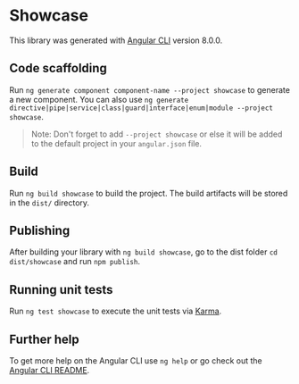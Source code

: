 # Showcase

This library was generated with [Angular CLI](https://github.com/angular/angular-cli) version 8.0.0.

## Code scaffolding

Run `ng generate component component-name --project showcase` to generate a new component. You can also use `ng generate directive|pipe|service|class|guard|interface|enum|module --project showcase`.
> Note: Don't forget to add `--project showcase` or else it will be added to the default project in your `angular.json` file. 

## Build

Run `ng build showcase` to build the project. The build artifacts will be stored in the `dist/` directory.

## Publishing

After building your library with `ng build showcase`, go to the dist folder `cd dist/showcase` and run `npm publish`.

## Running unit tests

Run `ng test showcase` to execute the unit tests via [Karma](https://karma-runner.github.io).

## Further help

To get more help on the Angular CLI use `ng help` or go check out the [Angular CLI README](https://github.com/angular/angular-cli/blob/master/README.md).
